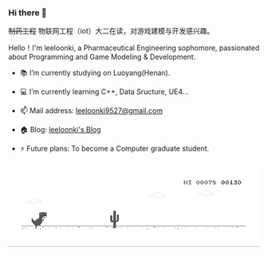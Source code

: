 ### Hi there 👋


~~制药工程~~ 物联网工程（iot）大二在读，对游戏建模与开发感兴趣。


Hello！I'm leeloonki, a Pharmaceutical Engineering sophomore, passionated about Programming and Game Modeling & Development.


- :books: I’m currently studying on Luoyang(Henan).

- :computer: I’m currently learning C++, Data Sructure, UE4...

- 📫 Mail address: [leeloonki9527@gmail.com](mailto:hugogomes02@gmail.com)

- 🏠 Blog: [leeloonki's Blog](https://amireux.top/)



- ⚡ Future plans: To become a Computer graduate student.

![小怪兽](https://github.com/leeloonki/leeloonki/blob/master/GIF/GIF.gif)
